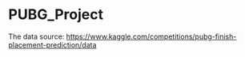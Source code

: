 # PUBG_Project
The data source: https://www.kaggle.com/competitions/pubg-finish-placement-prediction/data
